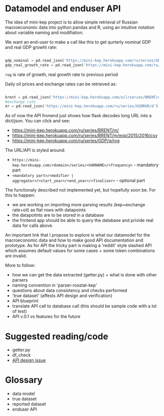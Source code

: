 Datamodel and enduser API
=========================

The idea of mini-kep project is to allow simple retrieval of Russian macroeconomic data 
into python pandas and R, using an intuitive notation about variable naming and 
modifiation.

We want an end-user to make a call like this to get qurterly nominal GDP and 
real GDP growht rate: 

```python

gdp_nominal = pd.read_json('https://mini-kep.herokuapp.com/ru/series/GDP/q')
gdp_real_growth_rate = pd.read_json('https://mini-kep.herokuapp.com/ru/series/GDP/q/rog')

``` 

```rog``` is rate of growth, real growth rate to previous period 

Daily oil prices and exchange rates can be retrieved as: 

```python

brent = pd.read_json('https://mini-kep.herokuapp.com/oil/series/BRENT/d')
#exchange rate
er = pd.read_json('https://mini-kep.herokuapp.com/ru/series/USDRUR/d')
```

As of now the API fronend just shows how flask decodes long URL into a dict/json. You can click and see:

- <https://mini-kep.herokuapp.com/ru/series/BRENT/m/>
- <https://mini-kep.herokuapp.com/ru/series/BRENT/m/eop/2015/2016/csv>
- <https://mini-kep.herokuapp.com/ru/series/GDP/q/rog>

The URL/API is styled around:
- ```https://mini-kep.herokuapp.com/<domain>/series/<VARNAME>/<frequency>``` - mandatory part
- ```<mandatory part>/<modifier | aggregator>/<start_year>/<end_year>/<finaliser>``` - optional part

The functionaly described not implemented yet, but hopefully soon be. For this to happen:
- we are working on importing more parsing results (kep+exchange rate+oil) as flat rows 
  with datapoints
- the datapoitnts are to be stored in a database   
- the frintend app should be able to query the database and privide real data for 
  calls above.
  
An important link that I propose to explore is what our datamodel for 
the macroeconomic data and how to make good API documentation and prototype. 
As for API the tricky part is making a 'reddit' style slashed API which 
assumes default values for some cases + some token combinations are invalid.

More to follow:
- how we can get the data extracted (getter.py) + what is done with other parsers
- naming convention in 'parser-rosstat-kep'
- questions about data consistency and checks performed
- 'true dataset' (affests API design and verification)
- API blueprint
- translate API call to database call (this should be sample code with a lot of test)
- API v.0.1 vs features for the future

Suggested reading/code
======================

- getter.py
- df_check
- [API design issue](https://github.com/mini-kep/frontend-app/issues/8)

Glossary
========

- data model
- true dataset
- reported dataset
- enduser API
 


